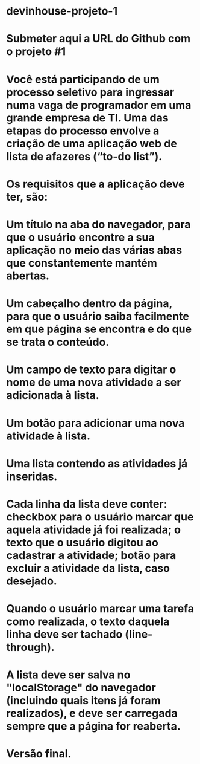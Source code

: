 # devinhouse-projeto-1

# Submeter aqui a URL do Github com o projeto #1


# Você está participando de um processo seletivo para ingressar numa vaga de programador em uma grande empresa de TI. Uma das etapas do processo envolve a criação de uma aplicação web de lista de afazeres (“to-do list”).

# Os requisitos que a aplicação deve ter, são:

# Um título na aba do navegador, para que o usuário encontre a sua aplicação no meio das várias abas que constantemente mantém abertas.

# Um cabeçalho dentro da página, para que o usuário saiba facilmente em que página se encontra e do que se trata o conteúdo.

# Um campo de texto para digitar o nome de uma nova atividade a ser adicionada à lista.

# Um botão para adicionar uma nova atividade à lista.

# Uma lista contendo as atividades já inseridas.

# Cada linha da lista deve conter: checkbox para o usuário marcar que aquela atividade já foi realizada; o texto que o usuário digitou ao cadastrar a atividade; botão para excluir a atividade da lista, caso desejado.

# Quando o usuário marcar uma tarefa como realizada, o texto daquela linha deve ser tachado (line-through).

# A lista deve ser salva no "localStorage" do navegador (incluindo quais itens já foram realizados), e deve ser carregada sempre que a página for reaberta.

# Versão final.

